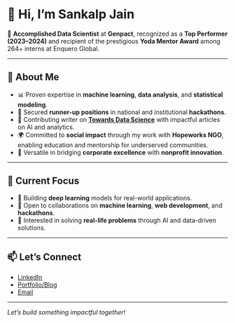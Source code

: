 # 👋 Hi, I’m Sankalp Jain

🎯 **Accomplished Data Scientist** at **Genpact**, recognized as a **Top Performer (2023–2024)** and recipient of the prestigious **Yoda Mentor Award** among 264+ interns at Enquero Global.

---

## 💼 About Me

- 📊 Proven expertise in **machine learning**, **data analysis**, and **statistical modeling**.
- 🥈 Secured **runner-up positions** in national and institutional **hackathons**.
- 📝 Contributing writer on [**Towards Data Science**](https://medium.com/@sankalpjain803) with impactful articles on AI and analytics.
- 🌍 Committed to **social impact** through my work with **Hopeworks NGO**, enabling education and mentorship for underserved communities.
- 🔁 Versatile in bridging **corporate excellence** with **nonprofit innovation**.

---

## 🚀 Current Focus

- 🔭 Building **deep learning** models for real-world applications.  
- 👯 Open to collaborations on **machine learning**, **web development**, and **hackathons**.  
- 🤖 Interested in solving **real-life problems** through AI and data-driven solutions.

---

## 📫 Let’s Connect

- [LinkedIn](https://www.linkedin.com/in/sankalpjain803/)
- [Portfolio/Blog](https://medium.com/@sankalpjain803)
- [Email](mailto:sankalpjain803@gmail.com) 


---

*Let’s build something impactful together!*
